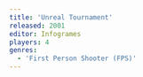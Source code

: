 ```yaml
---
title: 'Unreal Tournament'
released: 2001
editor: Infogrames
players: 4
genres:
  - 'First Person Shooter (FPS)'
---
```

